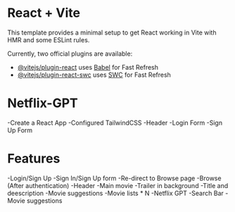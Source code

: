 # React + Vite

This template provides a minimal setup to get React working in Vite with HMR and some ESLint rules.

Currently, two official plugins are available:

- [@vitejs/plugin-react](https://github.com/vitejs/vite-plugin-react/blob/main/packages/plugin-react) uses [Babel](https://babeljs.io/) for Fast Refresh
- [@vitejs/plugin-react-swc](https://github.com/vitejs/vite-plugin-react/blob/main/packages/plugin-react-swc) uses [SWC](https://swc.rs/) for Fast Refresh


# Netflix-GPT

-Create a React App
-Configured TailwindCSS
-Header
-Login Form
-Sign Up Form


# Features
-Login/Sign Up
    -Sign In/Sign Up form
    -Re-direct to Browse page
-Browse (After authentication)
    -Header
    -Main movie
        -Trailer in background
        -Title and deescription
        -Movie suggestions
            -Movie lists * N 
-Netflix GPT
    -Search Bar
    -Movie suggestions
